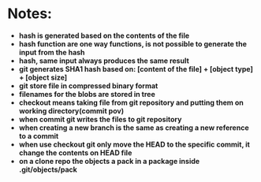 # Notes:

- **hash is generated based on the contents of the file**
- **hash function are one way functions, is not possible to generate the input from the hash**
- **hash, same input always produces the same result**
- **git generates SHA1 hash based on: [content of the file] + [object type] + [object size]**
- **git store file in compressed binary format**
- **filenames for the blobs are stored in tree**
- **checkout means taking file from git repository and putting them on working directory(commit pov)**
- **when commit git writes the files to git repository**
- **when creating a new branch is the same as creating a new reference to a commit**
- **when use checkout git only move the HEAD to the specific commit, it change the contents on HEAD file** 
- **on a clone repo the objects a pack in a package inside .git/objects/pack**